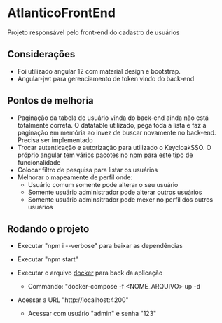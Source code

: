 # AtlanticoFrontEnd

Projeto responsável pelo front-end do cadastro de usuários

## Considerações

* Foi utilizado angular 12 com material design e bootstrap. 
* Angular-jwt para gerenciamento de token vindo do back-end

## Pontos de melhoria

* Paginação da tabela de usuário vinda do back-end ainda não está totalmente correta. O datatable utilizado, pega toda a lista e faz a paginação em memória ao invez de buscar novamente no back-end. Precisa ser implementado
* Trocar autenticação e autorização para utilizado o KeycloakSSO. O próprio angular tem vários pacotes no npm para este tipo de funcionalidade
* Colocar filtro de pesquisa para listar os usuários
* Melhorar o mapeamente de perfil onde:
    * Usuário comum somente pode alterar o seu usuário
    * Somente usuário administrador pode alterar outros usuários
    * Somente usuário adminsitrador pode mexer no perfil dos outros usuários

## Rodando o projeto

* Executar "npm i --verbose" para baixar as dependências
* Executar "npm start"
* Executar o arquivo [docker](https://github.com/holocaster/atlantico-user-api/blob/master/src/main/docker/docker-compose.yml) para back da aplicação

    * Commando: "docker-compose -f <NOME_ARQUIVO> up -d
* Acessar a URL "http://localhost:4200"

    * Acessar com usuário "admin" e senha "123"
